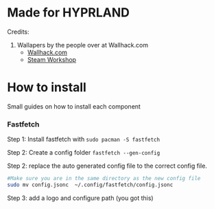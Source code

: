 # Made for HYPRLAND

Credits:
  
1. Wallapers by the people over at Wallhack.com
    - [Wallhack.com](https://wallhack.com/en-eu)
    - [Steam Workshop](https://steamcommunity.com/workshop/filedetails/?id=3357679598)

# How to install

Small guides on how to install each component

### Fastfetch

Step 1: Install fastfetch with
```sudo pacman -S fastfetch``` 

Step 2: Create a config folder
```fastfetch --gen-config```

Step 2: replace the auto generated config file to the correct config file.
```bash
#Make sure you are in the same directory as the new config file
sudo mv config.jsonc  ~/.config/fastfetch/config.jsonc
```

Step 3: add a logo and configure path
(you got this)
